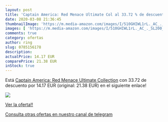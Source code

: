 ```yaml
---
layout: post
title: 'Captain America: Red Menace Ultimate Col al 33.72 % de descuento'
date: 2020-03-08 21:36:45
thumbnailImage: 'https://m.media-amazon.com/images/I/510GHIWL1rL._AC_._SL200_.jpg'
images: [ 'https://m.media-amazon.com/images/I/510GHIWL1rL._AC_._SL200_.jpg' ]
comments: true
category: ofertas
author: ring
slug: 0785156178
description:
actualPrice: 14.17 EUR
comparePrice: 21.38 EUR
inStock: true
---
```


Está [Captain America: Red Menace Ultimate Collection](https://www.amazon.es/dp/0785156178/?tag=redken-21) con 33.72 de descuento por 14.17 EUR (original: 21.38 EUR) en el siguiente enlace!

[![](https://m.media-amazon.com/images/I/510GHIWL1rL._AC_._SL200_.jpg)](https://www.amazon.es/dp/0785156178/?tag=redken-21)

[Ver la oferta!!](https://www.amazon.es/dp/0785156178/?tag=redken-21)

[Consulta otras ofertas en nuestro canal de telegram](https://t.me/s/ofertas25)
